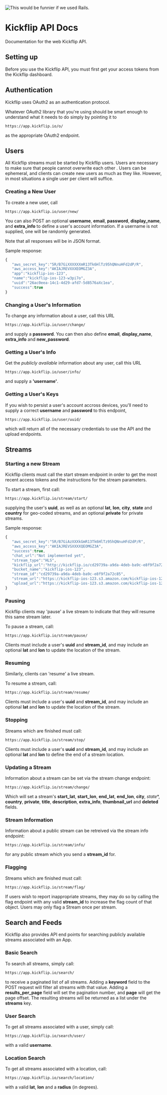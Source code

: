 ![This would be funnier if we used Rails.](http://i.imgur.com/WzMG5mv.gif)

Kickflip API Docs
=============

Documentation for the web Kickflip API.

## Setting up

Before you use the Kickflip API, you must first get your access tokens from the Kickflip dashboard.

## Authentication

Kickflip uses OAuth2 as an authentication protocol.

Whatever OAuth2 library that you're using should be smart enough to understand what it needs to do simply by pointing it
to

    https://app.kickflip.io/o/

as the appropriate OAuth2 endpoint.

## Users

All Kickflip streams must be started by Kickflip users. Users are necessary to make sure that people cannot overwrite
each other . Users can be ephemeral, and clients can create new users as much as they like. However, in most situations
a single user per client will suffice.

### Creating a New User

To create a new user, call

    https://app.kickflip.io/user/new/

You can also POST an optional **username**, **email**, **password**, **display_name**, and **extra_info** to define a user's account information. If a username is not supplied, one will be randomly generated.

Note that all responses will be in JSON format.

Sample response:

```javascript
{
   "aws_secret_key":"5R/B7GiXXXXXXmR13Tk6HlTz95hQNnuHFd2dP/R",
   "aws_access_key":"AKIAJREVXXXEOMGZ3A",
   "app":"kickflip-ios-123",
   "name":"kickflip-ios-123-w3pi7o",
   "uuid":"26ac0eea-14c1-4d29-afd7-5d8576aXc1ea",
   "success":true
}
```

### Changing a User's Information

To change any information about a user, call this URL

    https://app.kickflip.io/user/change/

and supply a **password**. You can then also define **email**, **display_name**, **extra_info** and **new_password**.

### Getting a User's Info

Get the _publicly available_ information about any user, call this URL

    https://app.kickflip.io/user/info/

and supply a **'username'**.

### Getting a User's Keys

If you wish to persist a user's account accross devices, you'll need to supply a correct **username** and **password** to this endpoint, 

    https://app.kickflip.io/user/uuid/

which will return all of the necessary credentials to use the API and the upload endpoints.

## Streams

### Starting a new Stream

Kickflip clients must call the start stream endpoint in order to get the most recent access tokens and the instructions
for the stream parameters.

To start a stream, first call:

    https://app.kickflip.io/stream/start/

supplying the user's **uuid**, as well as an optional **lat**, **lon**, **city**, **state** and **country** for geo-coded streams, and an optional **private** for private streams.

Sample response:

```javascript
{
   "aws_secret_key":"5R/B7GiAzXXXkGmR13Tk6HlTz95hQNnuHFd2dP/R",
   "aws_access_key":"AKIAJREVSXXXXQEOMGZ3A",
   "success":true,
   "chat_url":"Not implemented yet",
   "stream_type":"HLS",
   "kickflip_url":"http://kickflip.io/cd29739a-a9da-4deb-ba9c-e8f9f2a72c85",
   "bucket_name":"kickflip-ios-123",
   "stream_id":"cd29739a-a9da-4deb-ba9c-e8f9f2a72c85",
   "stream_url":"https://kickflip-ios-123.s3.amazon.com/kickflip-ios-123-w3pi7o/cd29739a-a9da-4deb-ba9c-e8f9f2a72c85/stream.m3u8",
   "upload_url":"https://kickflip-ios-123.s3.amazon.com/kickflip-ios-123-w3pi7o/cd29739a-a9da-4deb-ba9c-e8f9f2a72c85/"
}
```

### Pausing

Kickflip clients may 'pause' a live stream to indicate that they will resume this same stream later.

To pause a stream, call:

    https://app.kickflip.io/stream/pause/

Clients must include a user's **uuid** and **stream\_id**, and may include an optional **lat** and **lon** to update the location of the stream.

### Resuming

Similarly, clients can 'resume' a live stream.

To resume a stream, call:

    https://app.kickflip.io/stream/resume/

Clients must include a user's **uuid** and **stream\_id**, and may include an optional **lat** and **lon** to update the location of the stream.

### Stopping

Streams which are finished must call:

    https://app.kickflip.io/stream/stop/

Clients must include a user's **uuid** and **stream\_id**, and may include an optional **lat** and **lon** to define the end of a stream location.

### Updating a Stream

Information about a stream can be set via the stream change endpoint:

    https://app.kickflip.io/stream/change/

Which will set a stream's **start_lat**, **start_lon**, **end_lat**, **end_lon**, **city**, *state**, **country**, **private**, **title**, **description**, **extra_info**, **thumbnail_url** and **deleted** fields.

### Stream Information

Information about a public stream can be retreived via the stream info endpoint:

    https://app.kickflip.io/stream/info/

for any public stream which you send a **stream_id** for.

### Flagging

Streams which are finished must call:

    https://app.kickflip.io/stream/flag/

If users wish to report inappropriate streams, they may do so by calling the flag endpoint with any valid **stream_id** to increase the flag count of that object. Users may only flag a Stream once per stream.

## Search and Feeds

Kickflip also provides API end points for searching publicly available streams associated with an App.

### Basic Search

To search all streams, simply call:

    https://app.kickflip.io/search/

to receive a paginated list of all streams. Adding a **keyword** field to the POST request will filter all streams with that value. Adding a **results_per_page** field will set the pagination number, and **page** will get the page offset. The resulting streams will be returned as a list under the **streams** key.

### User Search

To get all streams associated with a user, simply call:

    https://app.kickflip.io/search/user/

with a valid **username**.

### Location Search

To get all streams associated with a location, call:

    https://app.kickflip.io/search/location/

with a valid **lat**, **lon** and a **radius** (in degrees).